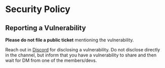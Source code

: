 # Security Policy

## Reporting a Vulnerability

**Please do not file a public ticket** mentioning the vulnerability.

Reach out in [Discord](https://discord.gg/bbbMPyzJTM) for disclosing a vulnerability. Do not disclose directly in the channel, but inform that you have a vulnerability to share and then wait for DM from one of the members/devs.

